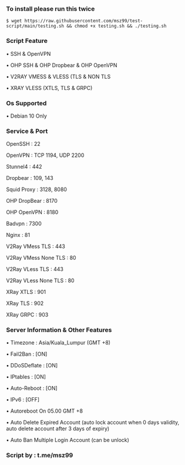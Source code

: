 ### To install please run this twice

```
$ wget https://raw.githubusercontent.com/msz99/test-script/main/testing.sh && chmod +x testing.sh && ./testing.sh
```

### Script Feature

• SSH & OpenVPN

• OHP SSH & OHP Dropbear & OHP OpenVPN

• V2RAY VMESS & VLESS (TLS & NON TLS

• XRAY VLESS (XTLS, TLS & GRPC)



### Os Supported

• Debian 10 Only

### Service & Port

OpenSSH                 : 22

OpenVPN                 : TCP 1194, UDP 2200

Stunnel4                : 442

Dropbear                : 109, 143

Squid Proxy             : 3128, 8080

OHP DropBear            : 8170

OHP OpenVPN             : 8180

Badvpn                  : 7300

Nginx                   : 81

V2Ray VMess TLS         : 443

V2Ray VMess None TLS    : 80

V2Ray VLess TLS         : 443

V2Ray VLess None TLS    : 80

XRay XTLS               : 901

XRay TLS                : 902

XRay GRPC               : 903


### Server Information & Other Features

• Timezone              : Asia/Kuala_Lumpur (GMT +8)

• Fail2Ban              : [ON]

• DDoSDeflate           : [ON]

• IPtables              : [ON]

• Auto-Reboot           : [ON]

• IPv6                  : [OFF]

• Autoreboot On 05.00 GMT +8

• Auto Delete Expired Account (auto lock account when 0 days validity, auto delete account after 3 days of expiry)

• Auto Ban Multiple Login Account (can be unlock)

### Script by : t.me/msz99
